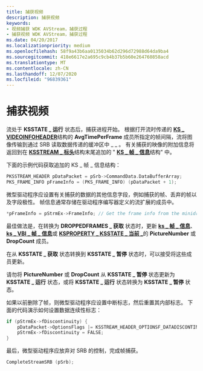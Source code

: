 ```yaml
---
title: 捕获视频
description: 捕获视频
keywords:
- 视频捕获 WDK AVStream，捕获过程
- 捕获视频 WDK AVStream，捕获过程
ms.date: 04/20/2017
ms.localizationpriority: medium
ms.openlocfilehash: 58f9a43b6aa0135034b62d296d72988d64da9ba4
ms.sourcegitcommit: 418e6617e2a695c9cb4b37b5b60e264760858acd
ms.translationtype: MT
ms.contentlocale: zh-CN
ms.lasthandoff: 12/07/2020
ms.locfileid: "96839361"
---
```

# <a name="capturing-video"></a>捕获视频


流处于 **KSSTATE \_ 运行** 状态后，捕获进程开始。 根据打开流时传递的 [**KS \_ VIDEOINFOHEADER**](/windows-hardware/drivers/ddi/ksmedia/ns-ksmedia-tagks_videoinfoheader)结构的 **AvgTimePerFrame** 成员所指定的帧间隔，流将图像传输到通过 SRB 读取数据传递的缓冲区中 \_ \_ 。 有关捕获的映像的附加信息将返回到在 [**KSSTREAM \_ 标头**](/windows-hardware/drivers/ddi/ks/ns-ks-ksstream_header)结构末尾追加的 " [**KS \_ 帧 \_ 信息**](/windows-hardware/drivers/ddi/ksmedia/ns-ksmedia-tagks_frame_info)结构" 中。

下面的示例代码获取追加的 KS \_ 帧 \_ 信息结构：

```cpp
PKSSTREAM_HEADER pDataPacket = pSrb->CommandData.DataBufferArray;
PKS_FRAME_INFO pFrameInfo = (PKS_FRAME_INFO) (pDataPacket + 1); 
```

微型驱动程序应设置有关捕获的数据的其他信息字段，例如捕获的帧、丢弃的帧以及字段极性。 帧信息通常存储在驱动程序编写器定义的流扩展的成员中。

```cpp
*pFrameInfo = pStrmEx->FrameInfo; // Get the frame info from the minidriver-defined stream extension
```

最佳做法是，在转换为 **DROPPEDFRAMES \_ 获取** 状态时，更新 [**ks \_ 帧 \_ 信息**](/windows-hardware/drivers/ddi/ksmedia/ns-ksmedia-tagks_frame_info)、 [**ks \_ VBI \_ 帧 \_ 信息**](/windows-hardware/drivers/ddi/ksmedia/ns-ksmedia-tagks_vbi_frame_info)或 [**KSPROPERTY \_ KSSTATE \_ 当前 \_**](/windows-hardware/drivers/ddi/ksmedia/ns-ksmedia-ksproperty_droppedframes_current_s)的 **PictureNumber** 或 **DropCount** 成员。

在从 **KSSTATE \_ 获取** 状态转换到 **KSSTATE \_ 暂停** 状态时，可以接受将这些成员更新。

请勿将 **PictureNumber** 或 **DropCount** 从 **KSSTATE \_ 暂停** 状态更新为 **KSSTATE \_ 运行** 状态，或将 **KSSTATE \_ 运行** 状态转换为 **KSSTATE \_ 暂停** 状态。

如果以前删除了帧，则微型驱动程序应设置中断标志，然后重置其内部标志。 下面的代码演示如何设置数据连续性标志：

```cpp
if (pStrmEx->fDiscontinuity) {
    pDataPacket->OptionsFlags |= KSSTREAM_HEADER_OPTIONSF_DATADISCONTINUITY;
    pStrmEx->fDiscontinuity = FALSE;
}
```

最后，微型驱动程序应放弃对 SRB 的控制，完成帧捕获。

```cpp
CompleteStreamSRB (pSrb);
```
